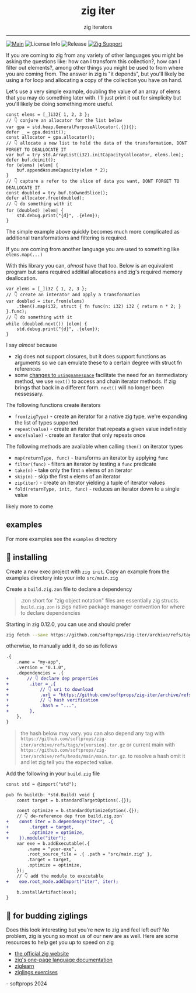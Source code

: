 <h1 align="center">
    zig iter
</h1>

<div align="center">
    zig iterators
</div>

---

[![Main](https://github.com/softprops/zig-iter/actions/workflows/ci.yml/badge.svg)](https://github.com/softprops/zig-iter/actions/workflows/ci.yml) ![License Info](https://img.shields.io/github/license/softprops/zig-iter) ![Release](https://img.shields.io/github/v/release/softprops/zig-iter) [![Zig Support](https://img.shields.io/badge/zig-0.13.0-black?logo=zig)](https://ziglang.org/documentation/0.13.0/)

If you are coming to zig from any variety of other languages you might be asking the questions like: how can I transform this collection?, how can I filter out elements?, among other things you might be used to from where you are coming from. The answer in zig is "it depends", but you'll likely be using a for loop and allocating a copy of the collection you have on hand.

Let's use a very simple example, doubling the value of an array of elems that you may do something later with. I'll just print it out for simplicity but you'll likely be doing something more useful.

```zig
const elems = [_]i32{ 1, 2, 3 };
// 👇 conjure an allocator for the list below
var gpa = std.heap.GeneralPurposeAllocator(.{}){};
defer _ = gpa.deinit();
const allocator = gpa.allocator();
// 👇 allocate a new list to hold the data of the transformation, DONT FORGET TO DEALLOCATE IT
var buf = try std.ArrayList(i32).initCapacity(allocator, elems.len);
defer buf.deinit();
for (elems) |elem| {
    buf.appendAssumeCapacity(elem * 2);
}
// 👇 capture a refer to the slice of data you want, DONT FORGET TO DEALLOCATE IT
const doubled = try buf.toOwnedSlice();
defer allocator.free(doubled);
// 👇 do something with it
for (doubled) |elem| {
    std.debug.print("{d}", .{elem});
}
```

The simple example above quickly becomes much more complicated as additional transformations and filtering is required.

If you are coming from another language you are used to something like `elems.map(...)`

With this library you can, _almost_ have that too. Below is an equivalent program but 
sans required additial allocations and zig's required memory deallocation. 

```zig
var elems = [_]i32 { 1, 2, 3 };
// 👇 create an interator and apply a transformation
var doubled = iter.from(elems)
    .then().map(i32, struct { fn func(n: i32) i32 { return n * 2; } }.func);
// 👇 do something with it
while (doubled.next()) |elem| {
    std.debug.print("{d}", .{elem});
}
```

I say _almost_ because 

* zig does not support closures, but it does support functions as arguments so we can emulate these to a certain degree with struct fn references
* some [changes to `usingnamespace`](https://github.com/softprops/zig-iter/issues/1) facilitate the need for an itermediatory method, we use `next()` to access and chain iterator methods. If zig brings that back in a different form. `next()` will no longer been nessessary.


The following functions create iterators

* `from(zigType)` - create an iterator for a native zig type, we're expanding the list of types supported
* `repeat(value)` - create an iterator that repeats a given value indefinitely
* `once(value)` - create an iterator that only repeats once

The following methods are available when calling `then()` on iterator types

* `map(returnType, func)` - transforms an iterator by applying `func`
* `filter(func)` - filters an iterator by testing a `func` predicate
* `take(n)` - take only the first `n` elems of an iterator
* `skip(n)` - skip the first `n` elems of an iterator
* `zip(iter)` - create an iterator yielding a tuple of iterator values
* `fold(returnType, init, func)` - reduces an iterator down to a single value

likely more to come

## examples

For more examples see the `examples` directory

## 📼 installing

Create a new exec project with `zig init`. Copy an example from the examples directory into your into `src/main.zig`

Create a `build.zig.zon` file to declare a dependency

> .zon short for "zig object notation" files are essentially zig structs. `build.zig.zon` is zigs native package manager convention for where to declare dependencies

Starting in zig 0.12.0, you can use and should prefer

```sh
zig fetch --save https://github.com/softprops/zig-iter/archive/refs/tags/v0.1.0.tar.gz
```

otherwise, to manually add it, do so as follows

```diff
.{
    .name = "my-app",
    .version = "0.1.0",
    .dependencies = .{
+       // 👇 declare dep properties
+        .iter = .{
+            // 👇 uri to download
+            .url = "https://github.com/softprops/zig-iter/archive/refs/tags/v0.1.0.tar.gz",
+            // 👇 hash verification
+            .hash = "...",
+        },
    },
}
```

> the hash below may vary. you can also depend any tag with `https://github.com/softprops/zig-iter/archive/refs/tags/v{version}.tar.gz` or current main with `https://github.com/softprops/zig-iter/archive/refs/heads/main/main.tar.gz`. to resolve a hash omit it and let zig tell you the expected value.

Add the following in your `build.zig` file

```diff
const std = @import("std");

pub fn build(b: *std.Build) void {
    const target = b.standardTargetOptions(.{});

    const optimize = b.standardOptimizeOption(.{});
    // 👇 de-reference dep from build.zig.zon`
+    const iter = b.dependency("iter", .{
+        .target = target,
+        .optimize = optimize,
+    }).module("iter");
    var exe = b.addExecutable(.{
        .name = "your-exe",
        .root_source_file = .{ .path = "src/main.zig" },
        .target = target,
        .optimize = optimize,
    });
    // 👇 add the module to executable
+    exe.root_mode.addImport("iter", iter);

    b.installArtifact(exe);
}
```

## 🥹 for budding ziglings

Does this look interesting but you're new to zig and feel left out? No problem, zig is young so most us of our new are as well. Here are some resources to help get you up to speed on zig

- [the official zig website](https://ziglang.org/)
- [zig's one-page language documentation](https://ziglang.org/documentation/0.13.0/)
- [ziglearn](https://ziglearn.org/)
- [ziglings exercises](https://github.com/ratfactor/ziglings)


\- softprops 2024